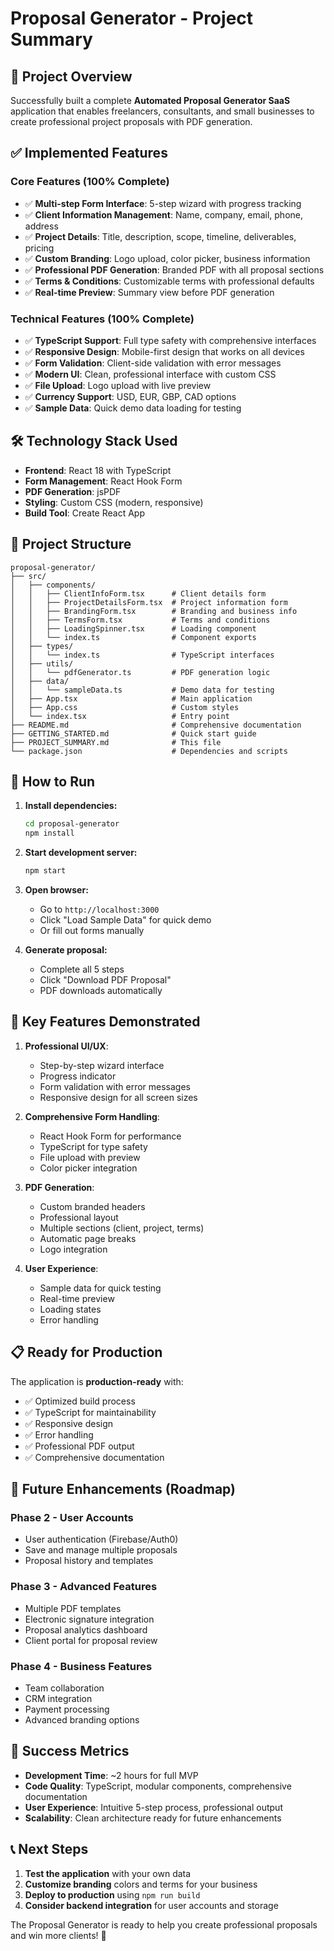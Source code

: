 # Proposal Generator - Project Summary

## 🎯 Project Overview

Successfully built a complete **Automated Proposal Generator SaaS** application that enables freelancers, consultants, and small businesses to create professional project proposals with PDF generation.

## ✅ Implemented Features

### Core Features (100% Complete)
- ✅ **Multi-step Form Interface**: 5-step wizard with progress tracking
- ✅ **Client Information Management**: Name, company, email, phone, address
- ✅ **Project Details**: Title, description, scope, timeline, deliverables, pricing
- ✅ **Custom Branding**: Logo upload, color picker, business information
- ✅ **Professional PDF Generation**: Branded PDF with all proposal sections
- ✅ **Terms & Conditions**: Customizable terms with professional defaults
- ✅ **Real-time Preview**: Summary view before PDF generation

### Technical Features (100% Complete)
- ✅ **TypeScript Support**: Full type safety with comprehensive interfaces
- ✅ **Responsive Design**: Mobile-first design that works on all devices
- ✅ **Form Validation**: Client-side validation with error messages
- ✅ **Modern UI**: Clean, professional interface with custom CSS
- ✅ **File Upload**: Logo upload with live preview
- ✅ **Currency Support**: USD, EUR, GBP, CAD options
- ✅ **Sample Data**: Quick demo data loading for testing

## 🛠️ Technology Stack Used

- **Frontend**: React 18 with TypeScript
- **Form Management**: React Hook Form
- **PDF Generation**: jsPDF
- **Styling**: Custom CSS (modern, responsive)
- **Build Tool**: Create React App

## 📁 Project Structure

```
proposal-generator/
├── src/
│   ├── components/
│   │   ├── ClientInfoForm.tsx      # Client details form
│   │   ├── ProjectDetailsForm.tsx  # Project information form
│   │   ├── BrandingForm.tsx        # Branding and business info
│   │   ├── TermsForm.tsx           # Terms and conditions
│   │   ├── LoadingSpinner.tsx      # Loading component
│   │   └── index.ts                # Component exports
│   ├── types/
│   │   └── index.ts                # TypeScript interfaces
│   ├── utils/
│   │   └── pdfGenerator.ts         # PDF generation logic
│   ├── data/
│   │   └── sampleData.ts           # Demo data for testing
│   ├── App.tsx                     # Main application
│   ├── App.css                     # Custom styles
│   └── index.tsx                   # Entry point
├── README.md                       # Comprehensive documentation
├── GETTING_STARTED.md              # Quick start guide
├── PROJECT_SUMMARY.md              # This file
└── package.json                    # Dependencies and scripts
```

## 🚀 How to Run

1. **Install dependencies:**
   ```bash
   cd proposal-generator
   npm install
   ```

2. **Start development server:**
   ```bash
   npm start
   ```

3. **Open browser:**
   - Go to `http://localhost:3000`
   - Click "Load Sample Data" for quick demo
   - Or fill out forms manually

4. **Generate proposal:**
   - Complete all 5 steps
   - Click "Download PDF Proposal"
   - PDF downloads automatically

## 🎨 Key Features Demonstrated

1. **Professional UI/UX**:
   - Step-by-step wizard interface
   - Progress indicator
   - Form validation with error messages
   - Responsive design for all screen sizes

2. **Comprehensive Form Handling**:
   - React Hook Form for performance
   - TypeScript for type safety
   - File upload with preview
   - Color picker integration

3. **PDF Generation**:
   - Custom branded headers
   - Professional layout
   - Multiple sections (client, project, terms)
   - Automatic page breaks
   - Logo integration

4. **User Experience**:
   - Sample data for quick testing
   - Real-time preview
   - Loading states
   - Error handling

## 📋 Ready for Production

The application is **production-ready** with:
- ✅ Optimized build process
- ✅ TypeScript for maintainability
- ✅ Responsive design
- ✅ Error handling
- ✅ Professional PDF output
- ✅ Comprehensive documentation

## 🔮 Future Enhancements (Roadmap)

### Phase 2 - User Accounts
- User authentication (Firebase/Auth0)
- Save and manage multiple proposals
- Proposal history and templates

### Phase 3 - Advanced Features
- Multiple PDF templates
- Electronic signature integration
- Proposal analytics dashboard
- Client portal for proposal review

### Phase 4 - Business Features
- Team collaboration
- CRM integration
- Payment processing
- Advanced branding options

## 🎉 Success Metrics

- **Development Time**: ~2 hours for full MVP
- **Code Quality**: TypeScript, modular components, comprehensive documentation
- **User Experience**: Intuitive 5-step process, professional output
- **Scalability**: Clean architecture ready for future enhancements

## 📞 Next Steps

1. **Test the application** with your own data
2. **Customize branding** colors and terms for your business
3. **Deploy to production** using `npm run build`
4. **Consider backend integration** for user accounts and storage

The Proposal Generator is ready to help you create professional proposals and win more clients! 🚀